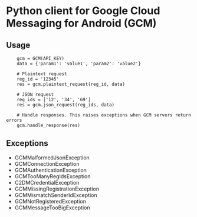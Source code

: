 Python client for Google Cloud Messaging for Android (GCM)
======================

Usage
------------

        gcm = GCM(API_KEY)
        data = {'param1': 'value1', 'param2': 'value2'}
        
        # Plaintext request
        reg_id = '12345'
        res = gcm.plaintext_request(reg_id, data)

        # JSON request
        reg_ids = ['12', '34', '69']
        res = gcm.json_request(reg_ids, data)

        # Handle responses. This raises exceptions when GCM servers return errors 
        gcm.handle_response(res)


Exceptions
------------

* GCMMalformedJsonException
* GCMConnectionException
* GCMAuthenticationException
* GCMTooManyRegIdsException
* C2DMCredentialException
* GCMMissingRegistrationException
* GCMMismatchSenderIdException
* GCMNotRegisteredException
* GCMMessageTooBigException